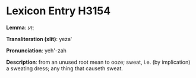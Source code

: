 # Lexicon Entry H3154

**Lemma**: יֶזַע

**Transliteration (xlit)**: yezaʻ

**Pronunciation**: yeh'-zah

**Description**:
from an unused root mean to ooze; sweat, i.e. (by implication) a sweating dress; any thing that causeth sweat.
